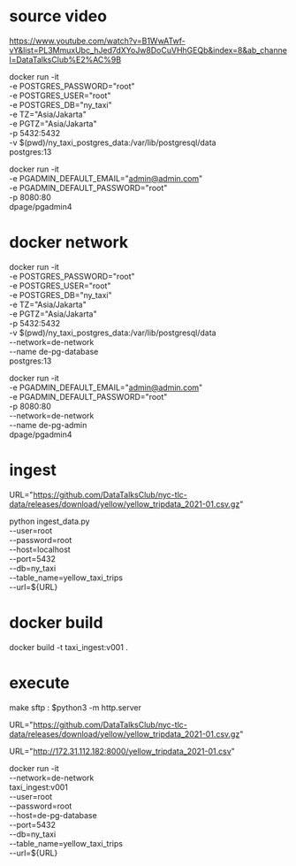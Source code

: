 <!-- video source  -->

# source video

https://www.youtube.com/watch?v=B1WwATwf-vY&list=PL3MmuxUbc_hJed7dXYoJw8DoCuVHhGEQb&index=8&ab_channel=DataTalksClub%E2%AC%9B

docker run -it \
-e POSTGRES_PASSWORD="root" \
-e POSTGRES_USER="root" \
-e POSTGRES_DB="ny_taxi" \
-e TZ="Asia/Jakarta" \
-e PGTZ="Asia/Jakarta" \
-p 5432:5432 \
-v $(pwd)/ny_taxi_postgres_data:/var/lib/postgresql/data \
postgres:13

docker run -it \
-e PGADMIN_DEFAULT_EMAIL="admin@admin.com" \
-e PGADMIN_DEFAULT_PASSWORD="root" \
-p 8080:80 \
dpage/pgadmin4

# docker network

docker run -it \
-e POSTGRES_PASSWORD="root" \
-e POSTGRES_USER="root" \
-e POSTGRES_DB="ny_taxi" \
-e TZ="Asia/Jakarta" \
-e PGTZ="Asia/Jakarta" \
-p 5432:5432 \
-v $(pwd)/ny_taxi_postgres_data:/var/lib/postgresql/data \
--network=de-network \
--name de-pg-database \
postgres:13

docker run -it \
-e PGADMIN_DEFAULT_EMAIL="admin@admin.com" \
-e PGADMIN_DEFAULT_PASSWORD="root" \
-p 8080:80 \
--network=de-network \
--name de-pg-admin \
dpage/pgadmin4

# ingest

URL="https://github.com/DataTalksClub/nyc-tlc-data/releases/download/yellow/yellow_tripdata_2021-01.csv.gz"

python ingest_data.py \
 --user=root \
 --password=root \
 --host=localhost \
 --port=5432 \
 --db=ny_taxi \
 --table_name=yellow_taxi_trips \
 --url=${URL}

# docker build

docker build -t taxi_ingest:v001 .

# execute

make sftp : $python3 -m http.server

URL="https://github.com/DataTalksClub/nyc-tlc-data/releases/download/yellow/yellow_tripdata_2021-01.csv.gz"

URL="http://172.31.112.182:8000/yellow_tripdata_2021-01.csv"

docker run -it \
--network=de-network \
taxi_ingest:v001 \
--user=root \
--password=root \
--host=de-pg-database \
--port=5432 \
--db=ny_taxi \
--table_name=yellow_taxi_trips \
--url=${URL}

